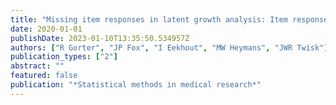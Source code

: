 ```yaml
---
title: "Missing item responses in latent growth analysis: Item response theory versus classical test theory"
date: 2020-01-01
publishDate: 2023-01-10T13:35:50.534957Z
authors: ["R Gorter", "JP Fox", "I Eekhout", "MW Heymans", "JWR Twisk"]
publication_types: ["2"]
abstract: ""
featured: false
publication: "*Statistical methods in medical research*"
---
```


